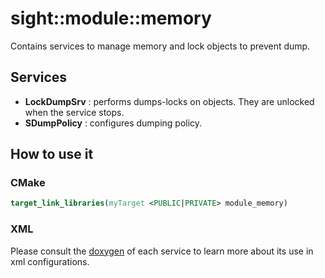 # sight::module::memory

Contains services to manage memory and lock objects to prevent dump.

## Services

- **LockDumpSrv** : performs dumps-locks on objects. They are unlocked when the service stops.
- **SDumpPolicy** : configures dumping policy.

## How to use it

### CMake

```cmake
target_link_libraries(myTarget <PUBLIC|PRIVATE> module_memory)
```

### XML

Please consult the [doxygen](https://sight.pages.ircad.fr/sight) of each service to learn more about its use in xml configurations.
